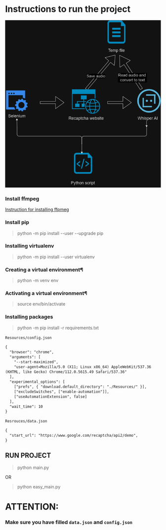 # Instructions to run the project

<img src='./Resources//recaptcha.drawio.png'>

### Install ffmpeg

<a href="https://phoenixnap.com/kb/ffmpeg-windows" target="_blank">Instruction for installing ffpmeg</a>

### Install pip

> python -m pip install --user --upgrade pip

### Installing virtualenv

> python -m pip install --user virtualenv

### Creating a virtual environment¶

> python -m venv env

### Activating a virtual environment¶

> source env/bin/activate

### Installing packages

> python -m pip install -r requirements.txt

`Resources/config.json`

```
{
  "browser": "chrome",
  "arguments": [
    "--start-maximized",
    "user-agent=Mozilla/5.0 (X11; Linux x86_64) AppleWebKit/537.36 (KHTML, like Gecko) Chrome/112.0.5615.49 Safari/537.36"
  ],
  "experimental_options": [
    ["prefs", { "download.default_directory": "./Resources/" }],
    ["excludeSwitches", ["enable-automation"]],
    ["useAutomationExtension", false]
  ],
  "wait_time": 10
}
```

`Resrouces/data.json`

```
{
  "start_url": "https://www.google.com/recaptcha/api2/demo",
}
```

## RUN PROJECT

> python main.py

OR

> python easy_main.py

# ATTENTION:

### Make sure you have filled `data.json` and `config.json`
